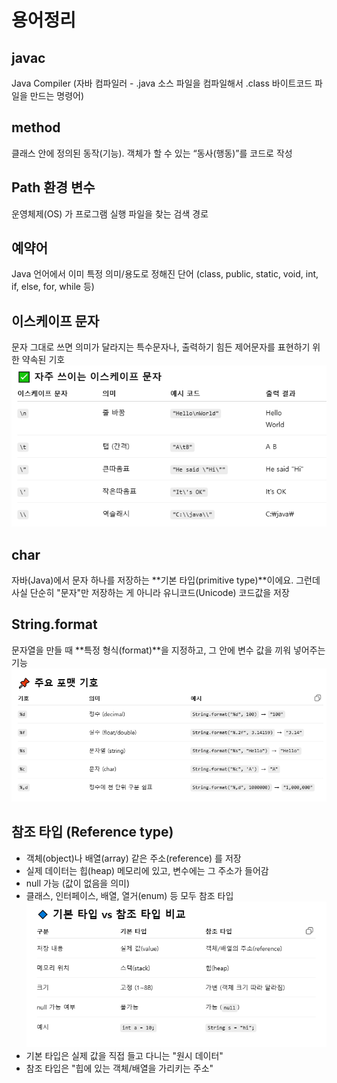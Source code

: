 # 용어정리
## javac 
 Java Compiler (자바 컴파일러 - .java 소스 파일을 컴파일해서 .class 바이트코드 파일을 만드는 명령어)

## method
클래스 안에 정의된 동작(기능). 객체가 할 수 있는 “동사(행동)”를 코드로 작성

## Path 환경 변수
운영체제(OS) 가 프로그램 실행 파일을 찾는 검색 경로

## 예약어
Java 언어에서 이미 특정 의미/용도로 정해진 단어 (class, public, static, void, int, if, else, for, while 등)

## 이스케이프 문자
문자 그대로 쓰면 의미가 달라지는 특수문자나, 출력하기 힘든 제어문자를 표현하기 위한 약속된 기호
![alt text](img/image-3.png)

## char
자바(Java)에서 문자 하나를 저장하는 **기본 타입(primitive type)**이에요. 그런데 사실 단순히 "문자"만 저장하는 게 아니라 유니코드(Unicode) 코드값을 저장

## String.format
문자열을 만들 때 **특정 형식(format)**을 지정하고, 그 안에 변수 값을 끼워 넣어주는 기능
![alt text](img/image-6.png)

## 참조 타입 (Reference type)
- 객체(object)나 배열(array) 같은 주소(reference) 를 저장
- 실제 데이터는 힙(heap) 메모리에 있고, 변수에는 그 주소가 들어감
- null 가능 (값이 없음을 의미)
- 클래스, 인터페이스, 배열, 열거(enum) 등 모두 참조 타입
![alt text](img/image-8.png)
- 기본 타입은 실제 값을 직접 들고 다니는 "원시 데이터"
- 참조 타입은 "힙에 있는 객체/배열을 가리키는 주소"